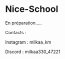 # Nice-School
En préparation.....

Contacts : 

Instagram : milkaa_km


Discord : milkaa330_47221



